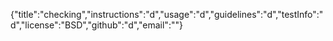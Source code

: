 {"title":"checking","instructions":"d","usage":"d","guidelines":"d","testInfo":"d","license":"BSD","github":"d","email":""}